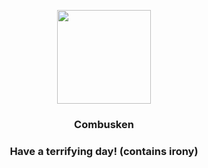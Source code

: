 <p align="center">
    <img src="https://raw.githubusercontent.com/PokeAPI/sprites/master/sprites/pokemon/256.png" width="150" height="150">
</p>
<h3 align="center"> <b>Combusken</b></h3>
<h3 align="center">Have a terrifying day! (contains irony)</h3>
